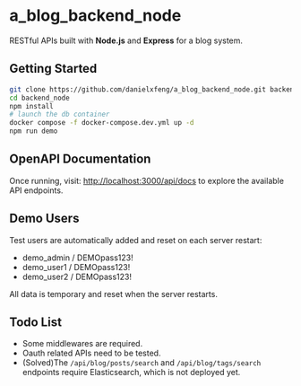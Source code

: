 # a_blog_backend_node

RESTful APIs built with **Node.js** and **Express** for a blog system.

## Getting Started

```bash
git clone https://github.com/danielxfeng/a_blog_backend_node.git backend_node
cd backend_node
npm install
# launch the db container
docker compose -f docker-compose.dev.yml up -d
npm run demo
```

## OpenAPI Documentation

Once running, visit:
[http://localhost:3000/api/docs](http://localhost:3000/api/docs)
to explore the available API endpoints.

## Demo Users

Test users are automatically added and reset on each server restart:
- demo_admin / DEMOpass123!
- demo_user1 / DEMOpass123!
- demo_user2 / DEMOpass123!

All data is temporary and reset when the server restarts.

## Todo List

- Some middlewares are required.
- Oauth related APIs need to be tested.
- (Solved)The `/api/blog/posts/search` and `/api/blog/tags/search` endpoints require Elasticsearch, which is not deployed yet.
